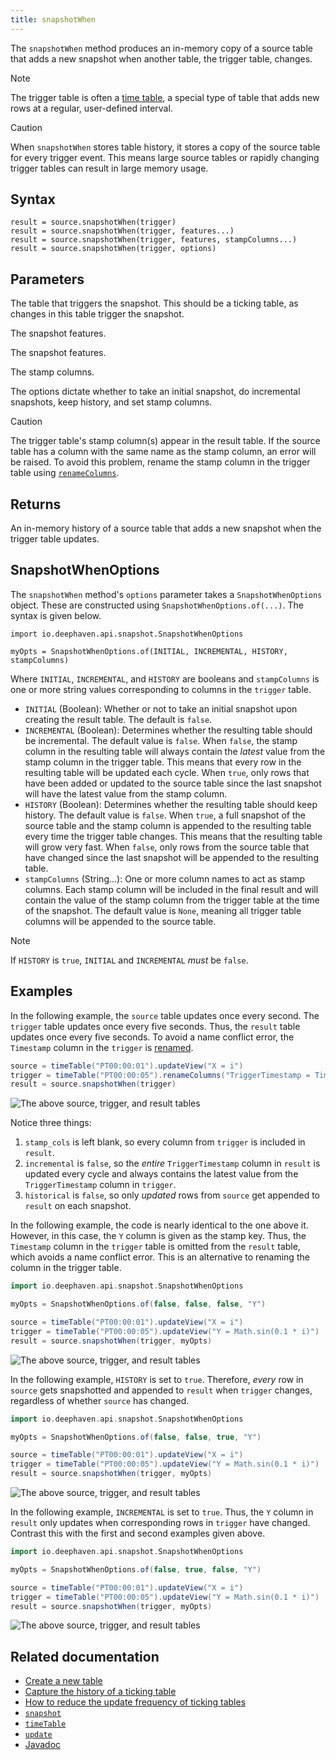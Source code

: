 ```yaml
---
title: snapshotWhen
---
```


The `snapshotWhen` method produces an in-memory copy of a source table that adds a new snapshot when another table, the trigger table, changes.

> [!NOTE]
> The trigger table is often a [time table](../create/timeTable.md), a special type of table that adds new rows at a regular, user-defined interval.

> [!CAUTION]
> When `snapshotWhen` stores table history, it stores a copy of the source table for every trigger event. This means large source tables or rapidly changing trigger tables can result in large memory usage.

## Syntax

```
result = source.snapshotWhen(trigger)
result = source.snapshotWhen(trigger, features...)
result = source.snapshotWhen(trigger, features, stampColumns...)
result = source.snapshotWhen(trigger, options)
```

## Parameters

<ParamTable>
<Param name="trigger" type="Table">

The table that triggers the snapshot. This should be a ticking table, as changes in this table trigger the snapshot.

</Param>
<Param name="features" type="SnapshotWhenOptions.Flag...">

The snapshot features.

</Param>
<Param name="features" type="Collection<SnapshotWhenOptions.Flag>">

The snapshot features.

</Param>
<Param name="stampColumns" type="String...">

The stamp columns.

</Param>
<Param name="options" type="SnapshotWhenOptions">

The options dictate whether to take an initial snapshot, do incremental snapshots, keep history, and set stamp columns.

</Param>
</ParamTable>

> [!CAUTION]
> The trigger table's stamp column(s) appear in the result table. If the source table has a column with the same name as the stamp column, an error will be raised. To avoid this problem, rename the stamp column in the trigger table using [`renameColumns`](../select/rename-columns.md).

## Returns

An in-memory history of a source table that adds a new snapshot when the trigger table updates.

## SnapshotWhenOptions

The `snapshotWhen` method's `options` parameter takes a `SnapshotWhenOptions` object. These are constructed using `SnapshotWhenOptions.of(...)`. The syntax is given below.

```
import io.deephaven.api.snapshot.SnapshotWhenOptions

myOpts = SnapshotWhenOptions.of(INITIAL, INCREMENTAL, HISTORY, stampColumns)
```

Where `INITIAL`, `INCREMENTAL`, and `HISTORY` are booleans and `stampColumns` is one or more string values corresponding to columns in the `trigger` table.

- `INITIAL` (Boolean): Whether or not to take an initial snapshot upon creating the result table. The default is `false`.
- `INCREMENTAL` (Boolean): Determines whether the resulting table should be incremental. The default value is `false`. When `false`, the stamp column in the resulting table will always contain the _latest_ value from the stamp column in the trigger table. This means that every row in the resulting table will be updated each cycle. When `true`, only rows that have been added or updated to the source table since the last snapshot will have the latest value from the stamp column.
- `HISTORY` (Boolean): Determines whether the resulting table should keep history. The default value is `false`. When `true`, a full snapshot of the source table and the stamp column is appended to the resulting table every time the trigger table changes. This means that the resulting table will grow very fast. When `false`, only rows from the source table that have changed since the last snapshot will be appended to the resulting table.
- `stampColumns` (String...): One or more column names to act as stamp columns. Each stamp column will be included in the final result and will contain the value of the stamp column from the trigger table at the time of the snapshot. The default value is `None`, meaning all trigger table columns will be appended to the source table.

> [!NOTE]
> If `HISTORY` is `true`, `INITIAL` and `INCREMENTAL` _must_ be `false`.

## Examples

In the following example, the `source` table updates once every second. The `trigger` table updates once every five seconds. Thus, the `result` table updates once every five seconds. To avoid a name conflict error, the `Timestamp` column in the `trigger` is [renamed](/core/docs/reference/table-operations/select/rename-columns/).

```groovy ticking-table order=null
source = timeTable("PT00:00:01").updateView("X = i")
trigger = timeTable("PT00:00:05").renameColumns("TriggerTimestamp = Timestamp").updateView("Y = Math.sin(0.1 * i)")
result = source.snapshotWhen(trigger)
```

![The above `source`, `trigger`, and `result` tables](../../../assets/reference/table-operations/snapshot-when-1.gif)

Notice three things:

1. `stamp_cols` is left blank, so every column from `trigger` is included in `result`.
2. `incremental` is `false`, so the _entire_ `TriggerTimestamp` column in `result` is updated every cycle and always contains the latest value from the `TriggerTimestamp` column in `trigger`.
3. `historical` is `false`, so only _updated_ rows from `source` get appended to `result` on each snapshot.

In the following example, the code is nearly identical to the one above it. However, in this case, the `Y` column is given as the stamp key. Thus, the `Timestamp` column in the `trigger` table is omitted from the `result` table, which avoids a name conflict error. This is an alternative to renaming the column in the trigger table.

```groovy ticking-table order=null
import io.deephaven.api.snapshot.SnapshotWhenOptions

myOpts = SnapshotWhenOptions.of(false, false, false, "Y")

source = timeTable("PT00:00:01").updateView("X = i")
trigger = timeTable("PT00:00:05").updateView("Y = Math.sin(0.1 * i)")
result = source.snapshotWhen(trigger, myOpts)
```

![The above `source`, `trigger`, and `result` tables](../../../assets/reference/table-operations/snapshot-when-2.gif)

In the following example, `HISTORY` is set to `true`. Therefore, _every_ row in `source` gets snapshotted and appended to `result` when `trigger` changes, regardless of whether `source` has changed.

```groovy ticking-table order=null
import io.deephaven.api.snapshot.SnapshotWhenOptions

myOpts = SnapshotWhenOptions.of(false, false, true, "Y")

source = timeTable("PT00:00:01").updateView("X = i")
trigger = timeTable("PT00:00:05").updateView("Y = Math.sin(0.1 * i)")
result = source.snapshotWhen(trigger, myOpts)
```

![The above `source`, `trigger`, and `result` tables](../../../assets/reference/table-operations/snapshot-when-3.gif)

In the following example, `INCREMENTAL` is set to `true`. Thus, the `Y` column in `result` only updates when corresponding rows in `trigger` have changed. Contrast this with the first and second examples given above.

```groovy ticking-table order=null
import io.deephaven.api.snapshot.SnapshotWhenOptions

myOpts = SnapshotWhenOptions.of(false, true, false, "Y")

source = timeTable("PT00:00:01").updateView("X = i")
trigger = timeTable("PT00:00:05").updateView("Y = Math.sin(0.1 * i)")
result = source.snapshotWhen(trigger, myOpts)
```

![The above `source`, `trigger`, and `result` tables](../../../assets/reference/table-operations/snapshot-when-4.gif)

## Related documentation

- [Create a new table](../../../how-to-guides/new-and-empty-table.md#newtable)
- [Capture the history of a ticking table](../../../how-to-guides/capture-table-history.md)
- [How to reduce the update frequency of ticking tables](../../../how-to-guides/reduce-update-frequency.md)
- [`snapshot`](./snapshot.md)
- [`timeTable`](../create/timeTable.md)
- [`update`](../select/update.md)
- [Javadoc](https://deephaven.io/core/javadoc/io/deephaven/engine/table/impl/QueryTable.html#snapshotWhen(io.deephaven.engine.table.Table,io.deephaven.api.snapshot.SnapshotWhenOptions))
